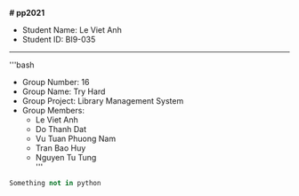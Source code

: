 **# pp2021**
* Student Name: Le Viet Anh </br>
* Student ID: BI9-035 </br>
---
'''bash
   * Group Number: 16 </br>
   * Group Name: Try Hard </br> 
   * Group Project: Library Management System </br>
   * Group Members: 
       * Le Viet Anh
       * Do Thanh Dat
       * Vu Tuan Phuong Nam
       * Tran Bao Huy
       * Nguyen Tu Tung </br> 
'''
 
```python
Something not in python
```
 



